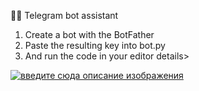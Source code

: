 👨‍💻 Telegram bot assistant
1. Create a bot with the BotFather
2. Paste the resulting key into bot.py
3. And run the code in your editor
details>
 
[![введите сюда описание изображения][1]][1]
 
[1]: https://imgur.com/a/disxqvG
 
</details>
